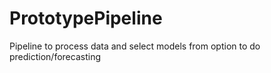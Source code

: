 # PrototypePipeline
 Pipeline to process data and select models from option to do prediction/forecasting
